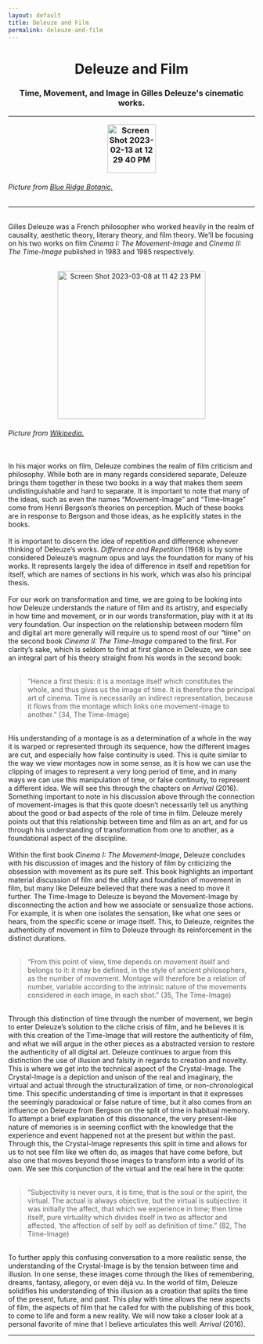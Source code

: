 ```yaml
---
layout: default
title: Deleuze and Film
permalink: deleuze-and-film
---
```

<!-- Add an essay or interpretive material below this line,
using HTML or markdown.  Do not modify this file above this line -->
<h1><center>Deleuze and Film</center>
<h3><center>Time, Movement, and Image in Gilles Deleuze's cinematic works.</center>
<hr>
<p style="text-align:center;"><img width="99" alt="Screen Shot 2023-02-13 at 12 29 40 PM" src="https://user-images.githubusercontent.com/122332459/218543739-64380a75-808f-4739-98da-09461dbb0ff7.png"></p>
<h6> Picture from <a href="https://www.blueridgebotanic.com/blog/florilegium">Blue Ridge Botanic.</a></h6>
<hr>
<br>
Gilles Deleuze was a French philosopher who worked heavily in the realm of causality,  aesthetic theory, literary theory, and film theory. We’ll be focusing on his two works on film <i> Cinema I: The Movement-Image</i> and <i>Cinema II: The Time-Image</i> published in 1983 and 1985 respectively. 
<br>
<br>
<p style="text-align:center;"><img width="302" alt="Screen Shot 2023-03-08 at 11 42 23 PM" src="https://user-images.githubusercontent.com/122332459/223931379-30258981-ff66-4af0-83c9-7f8eda360e46.png"></p>
<h6> Picture from <a href="https://en.wikipedia.org/wiki/Gilles_Deleuze#/media/File:Gilles_Deleuze.webp">Wikipedia.</a></h6>
<br>
In his major works on film, Deleuze combines the realm of film criticism and philosophy. While both are in many regards considered separate, Deleuze brings them together in these two books in a way that makes them seem undistinguishable and hard to separate. It is important to note that many of the ideas, such as even the names “Movement-Image” and “Time-Image” come from Henri Bergson’s theories on perception. Much of these books are in response to Bergson and those ideas, as he explicitly states in the books. 
<br>
<br>
It is important to discern the idea of repetition and difference whenever thinking of Deleuze’s works. <i>Difference and Repetition</i> (1968) is by some considered Deleuze’s magnum opus and lays the foundation for many of his works. It represents largely the idea of difference in itself and repetition for itself, which are names of sections in his work, which was also his principal thesis. 
<br>
<br>
For our work on transformation and time, we are going to be looking into how Deleuze understands the nature of film and its artistry, and especially in how time and movement, or in our words transformation, play with it at its very foundation. Our inspection on the relationship between modern film and digital art more generally will require us to spend most of our “time” on the second book <i>Cinema II: The Time-Image</i> compared to the first. For clarity’s sake, which is seldom to find at first glance in Deleuze, we can see an integral part of his theory straight from his words in the second book:
<br>
<br>
<blockquote>“Hence a first thesis: it is a montage itself which constitutes the whole, and thus gives us the image of time. It is therefore the principal art of cinema. Time is necessarily an indirect representation, because it flows from the montage which links one movement-image to another.” (34, The Time-Image)</blockquote>
<br>
His understanding of a montage is as a determination of a whole in the way it is warped or represented through its sequence, how the different images are cut, and especially how false continuity is used. This is quite similar to the way we view montages now in some sense, as it is how we can use the clipping of images to represent a very long period of time, and in many ways we can use this manipulation of time, or false continuity, to represent a different idea. We will see this through the chapters on <i>Arrival</i> (2016). Something important to note in his discussion above through the connection of movement-images is that this quote doesn’t necessarily tell us anything about the good or bad aspects of the role of time in film. Deleuze merely points out that this relationship between time and film as an art, and for us through his understanding of transformation from one to another, as a foundational aspect of the discipline. 
<br>
<br>
Within the first book <i>Cinema I: The Movement-Image</i>, Deleuze concludes with his discussion of images and the history of film by criticizing the obsession with movement as its pure self. This book highlights an important material discussion of film and the utility and foundation of movement in film, but many like Deleuze believed that there was a need to move it further. The Time-Image to Deleuze is beyond the Movement-Image by disconnecting the action and how we associate or sensualize those actions. For example, it is when one isolates the sensation, like what one sees or hears, from the specific scene or image itself. This, to Deleuze, reignites the authenticity of movement in film to Deleuze through its reinforcement in the distinct durations. 
<br>
<br>
<blockquote>“From this point of view, time depends on movement itself and belongs to it: it may be defined, in the style of ancient philosophers, as the number of movement. Montage will therefore be a relation of number, variable according to the intrinsic nature of the movements considered in each image, in each shot.” (35, The Time-Image)</blockquote>
<br>
Through this distinction of time through the number of movement, we begin to enter Deleuze’s solution to the cliche crisis of film, and he believes it is with this creation of the Time-Image that will restore the authenticity of film, and what we will argue in the other pieces as a abstracted version to restore the authenticity of all digital art. Deleuze continues to argue from this distinction the use of illusion and falsity in regards to creation and novelty. This is where we get into the technical aspect of the Crystal-Image. The Crystal-Image is a depiction and unison of the real and imaginary, the virtual and actual through the structuralization of time, or non-chronological time. This specific understanding of time is important in that it expresses the seemingly paradoxical or false nature of time, but it also comes from an influence on Deleuze from Bergson on the split of time in habitual memory. To attempt a brief explanation of this dissonance, the very present-like nature of memories is in seeming conflict with the knowledge that the experience and event happened not at the present but within the past. Through this, the Crystal-Image represents this split in time and allows for us to not see film like we often do, as images that have come before, but also one that moves beyond those images to transform into a world of its own. We see this conjunction of the virtual and the real here in the quote:
<br>
<br>
<blockquote>“Subjectivity is never ours, it is time, that is the soul or the spirit, the virtual. The actual is always objective, but the virtual is subjective: it was initially the affect, that which we experience in time; then time itself, pure virtuality which divides itself in two as affector and affected, ‘the affection of self by self as definition of time.” (82, The Time-Image)</blockquote>
<br>
To further apply this confusing conversation to a more realistic sense, the understanding of the Crystal-Image is by the tension between time and illusion. In one sense, these images come through the likes of remembering, dreams, fantasy, allegory, or even déjà vu. In the world of film, Deleuze solidifies his understanding of this illusion as a creation that splits the time of the present, future, and past. This play with time allows the new aspects of film, the aspects of film that he called for with the publishing of this book, to come to life and form a new reality. We will now take a closer look at a personal favorite of mine that I believe articulates this well: <i>Arrival</i> (2016). 
<hr>

